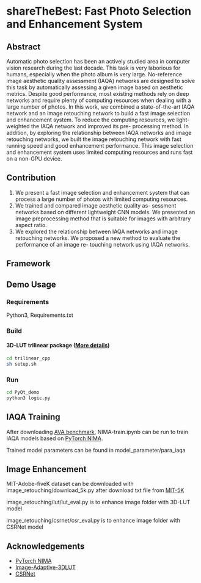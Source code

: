 # shareTheBest: Fast Photo Selection and Enhancement System
## Abstract
Automatic photo selection has been an actively studied area in computer vision research during the last decade. This task is very laborious for humans, especially when the photo album is very large. No-reference image aesthetic quality assessment (IAQA) networks are designed to solve this task by automatically assessing a given image based on aesthetic metrics. Despite good performance, most existing methods rely on deep networks and require plenty of computing resources when dealing with a large number of photos. In this work, we combined a state-of-the-art IAQA network and an image retouching network to build a fast image selection and enhancement system. To reduce the computing resources, we light-weighted the IAQA network and improved its pre- processing method. In addition, by exploring the relationship between IAQA networks and image retouching networks, we built the image retouching network with fast running speed and good enhancement performance. This image selection and enhancement system uses limited computing resources and runs fast on a non-GPU device.

## Contribution
1. We present a fast image selection and enhancement system that can process a large number of photos with limited computing resources.</li>
2. We trained and compared image aesthetic quality as- sessment networks based on different lightweight CNN models. We presented an image preprocessing method that is suitable for images with arbitrary aspect ratio.</li>
3. We explored the relationship between IAQA networks and image retouching networks. We proposed a new method to evaluate the performance of an image re- touching network using IAQA networks.

## Framework

## Demo Usage
### Requirements
Python3, Requirements.txt

### Build
#### 3D-LUT trilinear package ([More details](https://github.com/HuiZeng/Image-Adaptive-3DLUT#image-adaptive-3dlut))
```bash
cd trilinear_cpp
sh setup.sh
```
### Run
```bash
cd PyQt_demo
python3 logic.py
```

## IAQA Training
After downloading [AVA benchmark](https://github.com/mtobeiyf/ava_downloader), NIMA-train.ipynb can be run to train IAQA models based on [PyTorch NIMA](https://github.com/truskovskiyk/nima.pytorch).

Trained model parameters can be found in model_parameter/para_iaqa

## Image Enhancement
MIT-Adobe-fiveK dataset can be downloaded with image_retouching/download_5k.py after download txt file from [MIT-5K](https://data.csail.mit.edu/graphics/fivek/)

image_retouching/lut/lut_eval.py is to enhance image folder with 3D-LUT model

image_retouching/csrnet/csr_eval.py is to enhance image folder with CSRNet model

## Acknowledgements
- [PyTorch NIMA](https://github.com/truskovskiyk/nima.pytorch)
- [Image-Adaptive-3DLUT](https://github.com/HuiZeng/Image-Adaptive-3DLUT#image-adaptive-3dlut)
- [CSRNet](https://github.com/hejingwenhejingwen/CSRNet)
